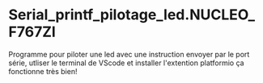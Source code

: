 # Serial_printf_pilotage_led.NUCLEO_F767ZI
Programme pour piloter une led avec une instruction envoyer par le port série, utliser le terminal de VScode et installer l'extention platformio ça fonctionne très bien!
